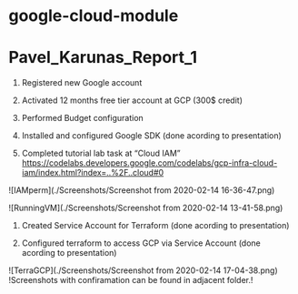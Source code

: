 # google-cloud-module

# Pavel_Karunas_Report_1

   1. Registered new Google account

   1. Activated 12 months free tier account at GCP (300$ credit)

   1. Performed Budget configuration

   1. Installed and configured Google SDK (done acording to presentation)

   1. Completed tutorial lab task at “Cloud IAM” https://codelabs.developers.google.com/codelabs/gcp-infra-cloud-iam/index.html?index=..%2F..cloud#0
   
![IAMperm](./Screenshots/Screenshot from 2020-02-14 16-36-47.png)

![RunningVM](./Screenshots/Screenshot from 2020-02-14 13-41-58.png)

   1. Created Service Account for Terraform (done acording to presentation)

   1. Configured terraform to access GCP via Service Account (done acording to presentation)
	
![TerraGCP](./Screenshots/Screenshot from 2020-02-14 17-04-38.png)
	!Screenshots with confiramation can be found in adjacent folder.!

